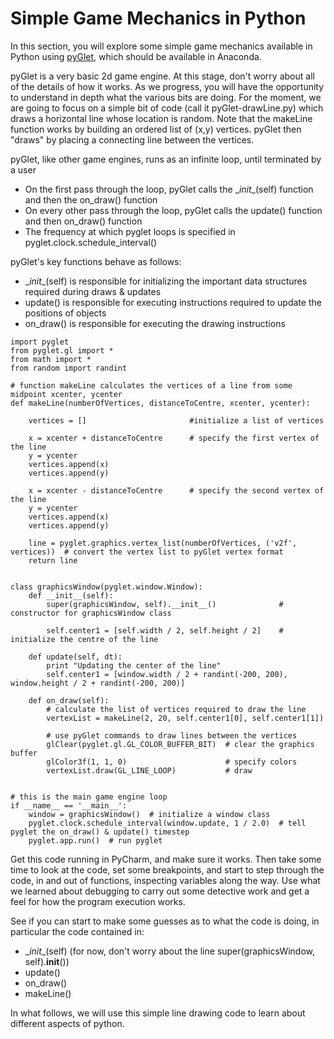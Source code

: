 # Simple Game Mechanics in Python

In this section, you will explore some simple game mechanics available in Python using [pyGlet](https://bitbucket.org/pyglet/pyglet/wiki/Home), which should be available in Anaconda.

pyGlet is a very basic 2d game engine. At this stage, don't worry about all of the details of how it works. As we progress, you will have the opportunity to understand in depth what the various bits are doing. For the moment, we are going to focus on a simple bit of code (call it pyGlet-drawLine.py) which draws a horizontal line whose location is random. Note that the makeLine function works by building an ordered list of (x,y) vertices. pyGlet then "draws" by placing a connecting line between the vertices. 
 
pyGlet, like other game engines, runs as an infinite loop, until terminated by a user 
* On the first pass through the loop, pyGlet calls the \__init__(self) function and then the on_draw() function
* On every other pass through the loop, pyGlet calls the update() function and then on_draw() function
* The frequency at which pyglet loops is specified in pyglet.clock.schedule_interval()

pyGlet's key functions behave as follows:
* \__init__(self) is responsible for initializing the important data structures required during draws & updates
* update() is responsible for executing instructions required to update the positions of objects
* on_draw() is responsible for executing the drawing instructions
 
```
import pyglet
from pyglet.gl import *
from math import *
from random import randint

# function makeLine calculates the vertices of a line from some midpoint xcenter, ycenter
def makeLine(numberOfVertices, distanceToCentre, xcenter, ycenter):

    vertices = []                       #initialize a list of vertices

    x = xcenter + distanceToCentre      # specify the first vertex of the line
    y = ycenter
    vertices.append(x)
    vertices.append(y)

    x = xcenter - distanceToCentre      # specify the second vertex of the line
    y = ycenter
    vertices.append(x)
    vertices.append(y)

    line = pyglet.graphics.vertex_list(numberOfVertices, ('v2f', vertices))  # convert the vertex list to pyGlet vertex format
    return line


class graphicsWindow(pyglet.window.Window):
    def __init__(self):
        super(graphicsWindow, self).__init__()              # constructor for graphicsWindow class

        self.center1 = [self.width / 2, self.height / 2]    # initialize the centre of the line

    def update(self, dt):
        print "Updating the center of the line"
        self.center1 = [window.width / 2 + randint(-200, 200), window.height / 2 + randint(-200, 200)]

    def on_draw(self):
        # calculate the list of vertices required to draw the line
        vertexList = makeLine(2, 20, self.center1[0], self.center1[1])

        # use pyGlet commands to draw lines between the vertices
        glClear(pyglet.gl.GL_COLOR_BUFFER_BIT)  # clear the graphics buffer
        glColor3f(1, 1, 0)                      # specify colors
        vertexList.draw(GL_LINE_LOOP)           # draw


# this is the main game engine loop
if __name__ == '__main__':
    window = graphicsWindow()  # initialize a window class
    pyglet.clock.schedule_interval(window.update, 1 / 2.0)  # tell pyglet the on_draw() & update() timestep
    pyglet.app.run()  # run pyglet
```

Get this code running in PyCharm, and make sure it works. Then take some time to look at the code, set some breakpoints, and start to step through the code, in and out of functions, inspecting variables along the way. Use what we learned about debugging to carry out some detective work and get a feel for how the program execution works.  

See if you can start to make some guesses as to what the code is doing, in particular the code contained in: 
* \__init__(self) (for now, don't worry about the line super(graphicsWindow, self).__init__())
* update() 
* on_draw()
* makeLine()

In what follows, we will use this simple line drawing code to learn about different aspects of python.

